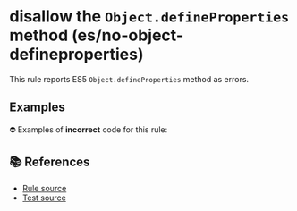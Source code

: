 # disallow the `Object.defineProperties` method (es/no-object-defineproperties)

This rule reports ES5 `Object.defineProperties` method as errors.

## Examples

⛔ Examples of **incorrect** code for this rule:

<eslint-playground type="bad" code="/*eslint es/no-object-defineproperties: error */
Object.defineProperties(obj, {})
" />

## 📚 References

- [Rule source](https://github.com/mysticatea/eslint-plugin-es/blob/v2.0.0/lib/rules/no-object-defineproperties.js)
- [Test source](https://github.com/mysticatea/eslint-plugin-es/blob/v2.0.0/tests/lib/rules/no-object-defineproperties.js)
